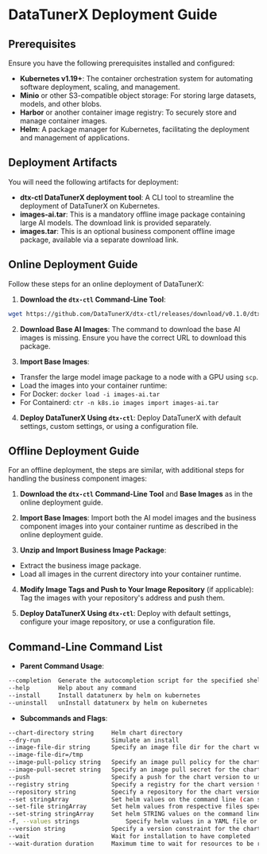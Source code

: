 
# DataTunerX Deployment Guide

## Prerequisites

Ensure you have the following prerequisites installed and configured:

- **Kubernetes v1.19+**: The container orchestration system for automating software deployment, scaling, and management.
- **Minio** or other S3-compatible object storage: For storing large datasets, models, and other blobs.
- **Harbor** or another container image registry: To securely store and manage container images.
- **Helm**: A package manager for Kubernetes, facilitating the deployment and management of applications.

## Deployment Artifacts

You will need the following artifacts for deployment:

- **dtx-ctl DataTunerX deployment tool**: A CLI tool to streamline the deployment of DataTunerX on Kubernetes.
- **images-ai.tar**: This is a mandatory offline image package containing large AI models. The download link is provided separately.
- **images.tar**: This is an optional business component offline image package, available via a separate download link.

## Online Deployment Guide

Follow these steps for an online deployment of DataTunerX:

1. **Download the `dtx-ctl` Command-Line Tool**:
```bash
wget https://github.com/DataTunerX/dtx-ctl/releases/download/v0.1.0/dtx-ctl.tar.gz
```

2. **Download Base AI Images**:
The command to download the base AI images is missing. Ensure you have the correct URL to download this package.

3. **Import Base Images**:
- Transfer the large model image package to a node with a GPU using `scp`.
- Load the images into your container runtime:
- For Docker: `docker load -i images-ai.tar`
- For Containerd: `ctr -n k8s.io images import images-ai.tar`

4. **Deploy DataTunerX Using `dtx-ctl`**:
Deploy DataTunerX with default settings, custom settings, or using a configuration file.

## Offline Deployment Guide

For an offline deployment, the steps are similar, with additional steps for handling the business component images:

1. **Download the `dtx-ctl` Command-Line Tool** and **Base Images** as in the online deployment guide.

2. **Import Base Images**:
Import both the AI model images and the business component images into your container runtime as described in the online deployment guide.

3. **Unzip and Import Business Image Package**:
- Extract the business image package.
- Load all images in the current directory into your container runtime.

4. **Modify Image Tags and Push to Your Image Repository** (if applicable):
Tag the images with your repository's address and push them.

5. **Deploy DataTunerX Using `dtx-ctl`**:
Deploy with default settings, configure your image repository, or use a configuration file.

## Command-Line Command List

- **Parent Command Usage**:

```bash
--completion  Generate the autocompletion script for the specified shell
--help        Help about any command
--install     Install datatunerx by helm on kubernetes
--uninstall   unInstall datatunerx by helm on kubernetes
```

- **Subcommands and Flags**:

```bash
--chart-directory string     Helm chart directory
--dry-run                    Simulate an install
--image-file-dir string      Specify an image file dir for the chart version to use. For example, --image-file-dir=/tmp
--image-file-dir=/tmp
--image-pull-policy string   Specify an image pull policy for the chart version to use. For example, --image-pull-policy=Always
--image-pull-secret string   Specify an image pull secret for the chart version to use. For example, --image-pull-secret=datatunerx
--push                       Specify a push for the chart version to use. For example, --push=true
--registry string            Specify a registry for the chart version to use. For example, --registry=registry.cn-hangzhou.aliyuncs.com
--repository string          Specify a repository for the chart version to use. For example, --repository=datatunerx
--set stringArray            Set helm values on the command line (can specify multiple or separate values with commas: key1=val1,key2=val2)
--set-file stringArray       Set helm values from respective files specified via the command line (can specify multiple or separate values with commas: key1=path1,key2=path2)
--set-string stringArray     Set helm STRING values on the command line (can specify multiple or separate values with commas: key1=val1,key2=val2)
-f, --values strings             Specify helm values in a YAML file or a URL (can specify multiple)
--version string             Specify a version constraint for the chart version to use. For example, --version=0.0.1 (default "0.0.1")
--wait                       Wait for installation to have completed
--wait-duration duration     Maximum time to wait for resources to be ready (default 5m0s)
```
